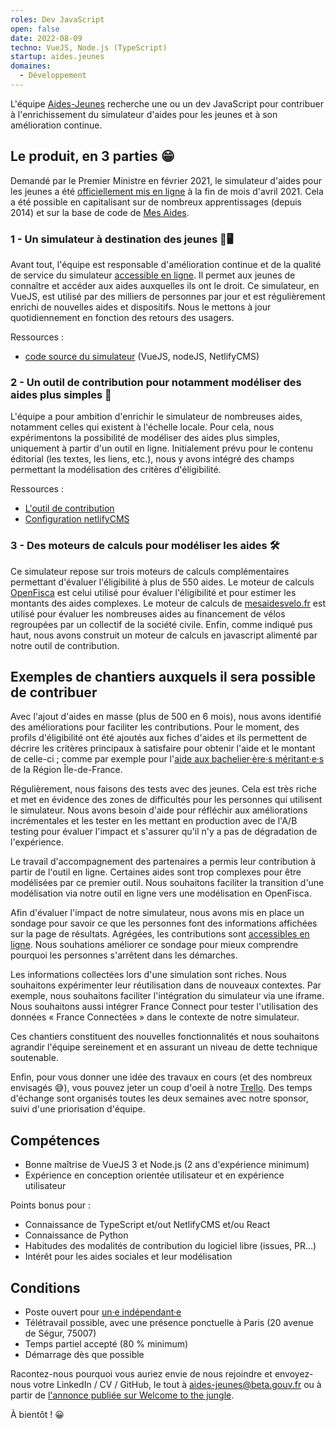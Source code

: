 ```yaml
---
roles: Dev JavaScript
open: false
date: 2022-08-09
techno: VueJS, Node.js (TypeScript)
startup: aides.jeunes
domaines:
  - Développement
---
```


L'équipe [Aides-Jeunes](https://beta.gouv.fr/startups/aides.jeunes.html) recherche une ou un dev JavaScript pour contribuer à l'enrichissement du simulateur d'aides pour les jeunes et à son amélioration continue.

<!--more-->

## Le produit, en 3 parties 😁

Demandé par le Premier Ministre en février 2021, le simulateur d'aides pour les jeunes a été [officiellement mis en ligne](https://twitter.com/JeanCASTEX/status/1387065585859715074) à la fin de mois d'avril 2021. Cela a été possible en capitalisant sur de nombreux apprentissages (depuis 2014) et sur la base de code de [Mes Aides](https://beta.gouv.fr/startups/mes-aides.html).


### 1 - Un simulateur à destination des jeunes 📱🖥

Avant tout, l'équipe est responsable d'amélioration continue et de la qualité de service du simulateur [accessible en ligne](https://mes-aides.1jeune1solution.beta.gouv.fr/). Il permet aux jeunes de connaître et accéder aux aides auxquelles ils ont le droit. Ce simulateur, en VueJS, est utilisé par des milliers de personnes par jour et est régulièrement enrichi de nouvelles aides et dispositifs. Nous le mettons à jour quotidiennement en fonction des retours des usagers.

Ressources :
- [code source du simulateur](https://github.com/betagouv/aides-jeunes) (VueJS, nodeJS, NetlifyCMS)


### 2 - Un outil de contribution pour notamment modéliser des aides plus simples 📝

L'équipe a pour ambition d'enrichir le simulateur de nombreuses aides, notamment celles qui existent à l'échelle locale. Pour cela, nous expérimentons la possibilité de modéliser des aides plus simples, uniquement à partir d'un outil en ligne. Initialement prévu pour le contenu éditorial (les textes, les liens, etc.), nous y avons intégré des champs permettant la modélisation des critères d'éligibilité.

Ressources :
- [L'outil de contribution](https://contribuer-aides-jeunes.netlify.app/)
- [Configuration netlifyCMS](https://github.com/betagouv/aides-jeunes/blob/master/contribuer/public/admin/config.yml)


### 3 - Des moteurs de calculs pour modéliser les aides 🛠

Ce simulateur repose sur trois moteurs de calculs complémentaires permettant d'évaluer l'éligibilité à plus de 550 aides. Le moteur de calculs [OpenFisca](https://openfisca.org/) est celui utilisé pour évaluer l'éligibilité et pour estimer les montants des aides complexes. Le moteur de calculs de [mesaidesvelo.fr](https://mesaidesvelo.fr/) est utilisé pour évaluer les nombreuses aides au financement de vélos regroupées par un collectif de la société civile. Enfin, comme indiqué pus haut, nous avons construit un moteur de calculs en javascript alimenté par notre outil de contribution.


## Exemples de chantiers auxquels il sera possible de contribuer


Avec l'ajout d'aides en masse (plus de 500 en 6 mois), nous avons identifié des améliorations pour faciliter les contributions. Pour le moment, des profils d'éligibilité ont été ajoutés aux fiches d'aides et ils permettent de décrire les critères principaux à satisfaire pour obtenir l'aide et le montant de celle-ci ; comme par exemple pour l'[aide aux bachelier·ère·s méritant·e·s](https://contribuer-aides-jeunes.netlify.app/admin/#/collections/benefits/entries/ile-de-france-aide-aux-bacheliers-meritants) de la Région Île-de-France.


Régulièrement, nous faisons des tests avec des jeunes. Cela est très riche et met en évidence des zones de difficultés pour les personnes qui utilisent le simulateur. Nous avons besoin d'aide pour réfléchir aux améliorations incrémentales et les tester en les mettant en production avec de l'A/B testing pour évaluer l'impact et s'assurer qu'il n'y a pas de dégradation de l'expérience.


Le travail d'accompagnement des partenaires a permis leur contribution à partir de l'outil en ligne. Certaines aides sont trop complexes pour être modélisées par ce premier outil. Nous souhaitons faciliter la transition d'une modélisation via notre outil en ligne vers une modélisation en OpenFisca.


Afin d'évaluer l'impact de notre simulateur, nous avons mis en place un sondage pour savoir ce que les personnes font des informations affichées sur la page de résultats. Agrégées, les contributions sont [accessibles en ligne](https://betagouv.github.io/mes-aides-analytics/). Nous souhations améliorer ce sondage pour mieux comprendre pourquoi les personnes s'arrêtent dans les démarches.


Les informations collectées lors d'une simulation sont riches. Nous souhaitons expérimenter leur réutilisation dans de nouveaux contextes. Par exemple, nous souhaitons faciliter l'intégration du simulateur via une iframe. Nous souhaitons aussi intégrer France Connect pour tester l'utilisation des données « France Connectées » dans le contexte de notre simulateur.


Ces chantiers constituent des nouvelles fonctionnalités et nous souhaitons agrandir l'équipe sereinement et en assurant un niveau de dette technique soutenable.


Enfin, pour vous donner une idée des travaux en cours (et des nombreux envisagés 😅), vous pouvez jeter un coup d'oeil à notre [Trello](https://trello.com/b/b3tqaHSD/aides-jeunes). Des temps d'échange sont organisés toutes les deux semaines avec notre sponsor, suivi d'une priorisation d'équipe.


## Compétences

- Bonne maîtrise de VueJS 3 et Node.js (2 ans d'expérience minimum)
- Expérience en conception orientée utilisateur et en expérience utilisateur


Points bonus pour :
- Connaissance de TypeScript et/out NetlifyCMS et/ou React
- Connaissance de Python
- Habitudes des modalités de contribution du logiciel libre (issues, PR…)
- Intérêt pour les aides sociales et leur modélisation


## Conditions

- Poste ouvert pour [un·e indépendant·e](https://doc.incubateur.net/communaute/gerer-sa-startup-detat-ou-de-territoires-au-quotidien/decouvrir-les-differents-metiers-dune-startup-detat/recrutement/conseils-pour-le-recrutement/observatoire-revenus#la-grille)
- Télétravail possible, avec une présence ponctuelle à Paris (20 avenue de Ségur, 75007)
- Temps partiel accepté (80 % minimum)
- Démarrage dès que possible

Racontez-nous pourquoi vous auriez envie de nous rejoindre et envoyez-nous votre LinkedIn / CV / GitHub, le tout à [aides-jeunes@beta.gouv.fr](mailto:aides-jeunes@beta.gouv.fr?subject=Recrutement%20dev%20JS) ou à partir de [l'annonce publiée sur Welcome to the jungle](https://www.welcometothejungle.com/fr/companies/communaute-beta-gouv/jobs/dev-javascript_paris).

À bientôt ! 😀
